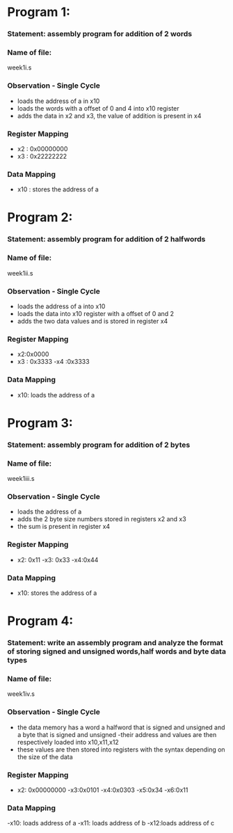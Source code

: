 
# Program 1: 
### Statement: assembly program for addition of 2 words

### Name of file:
week1i.s

### Observation - Single Cycle
- loads the address of a in x10
- loads the words with a offset of 0 and 4 into x10 register
- adds the data in x2 and x3, the value of addition is present in x4
 
### Register Mapping
- x2 : 0x00000000
- x3 : 0x22222222

### Data Mapping
- x10 : stores the address of a

# Program 2: 
### Statement: assembly program for addition of 2 halfwords 

### Name of file:
week1ii.s

### Observation - Single Cycle
- loads the address of a into x10
- loads the data into x10 register with a offset of 0 and 2
- adds the two data values and is stored in register x4
 
### Register Mapping
- x2:0x0000
- x3 : 0x3333
-x4 :0x3333

### Data Mapping
- x10: loads the address of a 

# Program 3:
### Statement: assembly program for addition of 2 bytes

### Name of file:
week1iii.s

### Observation - Single Cycle
- loads the address of a
- adds the 2 byte size numbers stored in registers x2 and x3
- the sum is present in register x4
 
### Register Mapping
- x2: 0x11
-x3: 0x33
-x4:0x44

### Data Mapping
- x10: stores the address of a

# Program 4:
### Statement: write an assembly program and analyze the format of storing signed and unsigned words,half words and byte data types

### Name of file:
week1iv.s

### Observation - Single Cycle
- the data memory has a word a halfword that is signed and unsigned and a byte that is signed and unsigned
-their address and values are then respectively loaded into x10,x11,x12
- these values are then stored into registers with the syntax depending on the size of the data
### Register Mapping
- x2: 0x00000000
-x3:0x0101
-x4:0x0303
-x5:0x34
-x6:0x11


### Data Mapping
-x10: loads address of a
-x11: loads address of b
-x12:loads address of c
